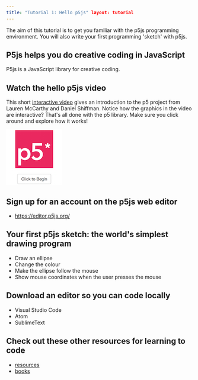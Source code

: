 ```yaml
---
title: "Tutorial 1: Hello p5js" layout: tutorial
---
```


<p class="lead">
  The aim of this tutorial is to get you familiar with the p5js programming
  environment. You will also write your first programming 'sketch' with p5js.
</p>

## P5js helps you do creative coding in JavaScript

P5js is a JavaScript library for creative coding.

<!-- Idea for a 'what is' introductory interactive -->

## Watch the hello p5js video

This short [interactive video](http://hello.p5js.org/) gives an introduction
to the p5 project from Lauren McCarthy and Daniel Shiffman. Notice how the
graphics in the video are interactive? That's all done with the p5 library.
Make sure you click around and explore how it works!

[![hello.p5js.org](./images/hello.p5js.org.png)](http://hello.p5js.org)

<!-- TODO: I'd like to embed the hello p5js video but it requires an extra click.
<div class="video-container">
<iframe src="http://hello.p5js.org/" height="315" width="560" 
  allowfullscreen="" frameborder="0">
</div>
-->

## Sign up for an account on the p5js web editor

* <https://editor.p5js.org/>

## Your first p5js sketch: the world's simplest drawing program

* Draw an ellipse
* Change the colour
* Make the ellipse follow the mouse
* Show mouse coordinates when the user presses the mouse

## Download an editor so you can code locally

* Visual Studio Code
* Atom
* SublimeText

## Check out these other resources for learning to code

* [resources]({{site.baseurl}}/resources)
* [books](https://p5js.org/books/)